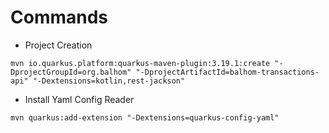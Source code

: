 # Commands

* Project Creation

~~~
mvn io.quarkus.platform:quarkus-maven-plugin:3.19.1:create "-DprojectGroupId=org.balhom" "-DprojectArtifactId=balhom-transactions-api" "-Dextensions=kotlin,rest-jackson"
~~~

* Install Yaml Config Reader

~~~
mvn quarkus:add-extension "-Dextensions=quarkus-config-yaml"
~~~
